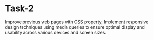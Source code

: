 # Task-2
Improve previous web pages with CSS property, Implement responsive design techniques using media queries to ensure optimal display and usability across various devices and screen sizes.
